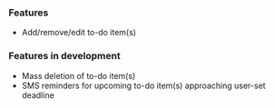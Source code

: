 ### Features

- Add/remove/edit to-do item(s)

### Features in development

- Mass deletion of to-do item(s)
- SMS reminders for upcoming to-do item(s) approaching user-set deadline